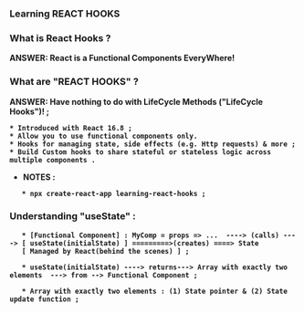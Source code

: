 ### Learning REACT HOOKS 

### What is React Hooks ?

<b>ANSWER:<b> React is a Functional Components EveryWhere!

### What are "REACT HOOKS" ?

<b>ANSWER:<b>  Have nothing to do with LifeCycle Methods ("LifeCycle Hooks")! ;

    * Introduced with React 16.8 ;
    * Allow you to use functional components only.
    * Hooks for managing state, side effects (e.g. Http requests) & more ;
    * Build Custom hooks to share stateful or stateless logic across multiple components .

* NOTES :

```
   * npx create-react-app learning-react-hooks ;
```


### Understanding "useState" :

```
   * [Functional Component] : MyComp = props => ...  ----> (calls) ----> [ useState(initialState) ] =========>(creates) ====> State 
   [ Managed by React(behind the scenes) ] ;

   * useState(initialState) ----> returns---> Array with exactly two elements  ---> from --> Functional Component ; 

   * Array with exactly two elements : (1) State pointer & (2) State update function ;

 
```